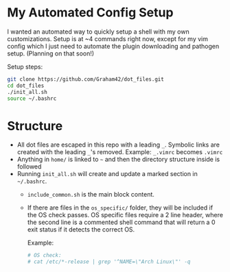 # My Automated Config Setup

I wanted an automated way to quickly setup a shell with my own customizations.  Setup is at ~4
commands right now, except for my vim config which I just need to automate the plugin downloading
and pathogen setup. (Planning on that soon!)

Setup steps:

```sh
git clone https://github.com/Graham42/dot_files.git
cd dot_files
./init_all.sh
source ~/.bashrc
```

# Structure

- All dot files are escaped in this repo with a leading `_`. Symbolic links are created with the
  leading `_`'s removed. Example: `_.vimrc` becomes `.vimrc`
- Anything in `home/` is linked to `~` and then the directory structure inside is followed
- Running `init_all.sh` will create and update a marked section in `~/.bashrc`.
  - `include_common.sh` is the main block content.
  - If there are files in the `os_specific/` folder, they will be included if the OS check passes.
    OS specific files require a 2 line header, where the second line is a commented shell command
    that will return a 0 exit status if it detects the correct OS.

    Example:

    ```sh
    # OS check:
    # cat /etc/*-release | grep '^NAME=\"Arch Linux\"' -q
    ```

